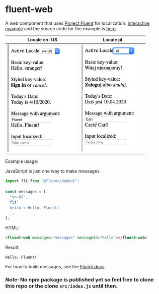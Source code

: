 # fluent-web

A web component that uses [Project Fluent](https://projectfluent.org/) for localization. [Interactive example](https://wolfadex.github.io/fluent-web/) and the source code for the example is [here](./src).

| Locale en-US                                            | Locale pl                                         |
| ------------------------------------------------------- | ------------------------------------------------- |
| ![example result locale en-US](./screen_shot_en-us.png) | ![example result locale pl](./screen_shot_pl.png) |

Example usage:

JavaScript is just one way to make messages

```js
import flt from "@fleunt/dedent";

const messages = [
  "en-US",
  flt`
  hello = Hello, Fluent!
  `,
];
```

HTML:

```html
<fluent-web messages="messages" messageId="hello"></fluent-web>
```

Result:

```
Hello, Fluent!
```

For how to build messages, see the [Fluent docs](https://github.com/projectfluent/fluent/wiki).

### **_Note:_** No npm package is published yet so feel free to clone this repo or the clone `src/index.js` until then.
